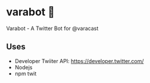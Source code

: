 # varabot :robot:
Varabot - A Twitter Bot for @varacast

## Uses

- Developer Twiiter API: https://developer.twitter.com/
- Nodejs
- npm twit

